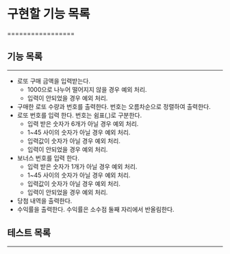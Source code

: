 # 구현할 기능 목록

=================

## 기능 목록

---

- 로또 구매 금액을 입력받는다.
  - 1000으로 나누어 떨어지지 않을 경우 예외 처리.
  - 입력이 안되었을 경우 예외 처리.
- 구매한 로또 수량과 번호를 출력한다. 번호는 오름차순으로 정렬하여 출력한다.
- 로또 번호를 입력 한다. 번호는 쉼표(,)로 구분한다.
  - 입력 받은 숫자가 6개가 아닐 경우 예외 처리.
  - 1~45 사이의 숫자가 아닐 경우 예외 처리.
  - 입력값이 숫자가 아닐 경우 예외 처리.
  - 입력이 안되었을 경우 예외 처리.
- 보너스 번호를 입력 한다.
  - 입력 받은 숫자가 1개가 아닐 경우 예외 처리.
  - 1~45 사이의 숫자가 아닐 경우 예외 처리.
  - 입력값이 숫자가 아닐 경우 예외 처리.
  - 입력이 안되었을 경우 예외 처리.
- 당첨 내역을 출력한다.
- 수익률을 출력한다. 수익률은 소수점 둘째 자리에서 반올림한다.

## 테스트 목록

---
